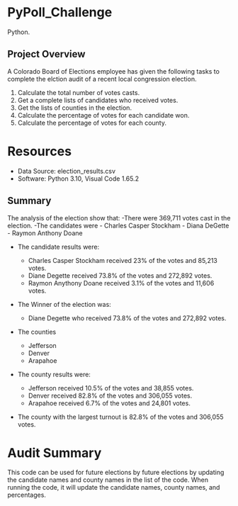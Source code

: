 # PyPoll_Challenge
Python.
## Project Overview 
A Colorado Board of Elections employee has given the following tasks to complete the elction audit of a recent local congression election.  

1. Calculate the total number of votes casts. 
2. Get a complete lists of candidates who received votes. 
3. Get the lists of counties in the election. 
4. Calculate the percentage of votes for each candidate won.
5. Calculate the percentage of votes for each county.

# Resources
- Data Source: election_results.csv
- Software: Python 3.10, Visual Code 1.65.2

## Summary
The analysis of the election show that: 
-There were 369,711 votes cast in the election. 
-The candidates were
    - Charles Casper Stockham
    - Diana DeGette
    - Raymon Anthony Doane
- The candidate results were: 
    - Charles Casper Stockham received 23% of the votes and 85,213 votes.
    - Diane Degette received 73.8% of the votes and 272,892 votes.
    - Raymon Anythony Doane received 3.1% of the votes and 11,606 votes.
- The Winner of the election was: 
  - Diane Degette who received 73.8% of the votes and 272,892 votes.

- The counties
    - Jefferson 
    - Denver 
    - Arapahoe
- The county results were:
    - Jefferson received 10.5% of the votes and 38,855 votes. 
    - Denver received 82.8% of the votes and 306,055 votes.
    - Arapahoe received 6.7% of the votes and 24,801 votes.
- The county with the largest turnout is 82.8%  of the votes and 306,055 votes. 

# Audit Summary 
This code can be used for future elections by future elections by updating the candidate names and county names in the list of the code.  When running the code, it will update the candidate names, county names, and percentages.   
